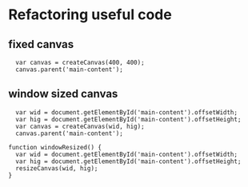 # Refactoring useful code

## fixed canvas

```
  var canvas = createCanvas(400, 400);
  canvas.parent('main-content');
```

## window sized canvas

```
  var wid = document.getElementById('main-content').offsetWidth;
  var hig = document.getElementById('main-content').offsetHeight;
  var canvas = createCanvas(wid, hig);
  canvas.parent('main-content');
```

```
function windowResized() {
  var wid = document.getElementById('main-content').offsetWidth;
  var hig = document.getElementById('main-content').offsetHeight;
  resizeCanvas(wid, hig);
}
```
